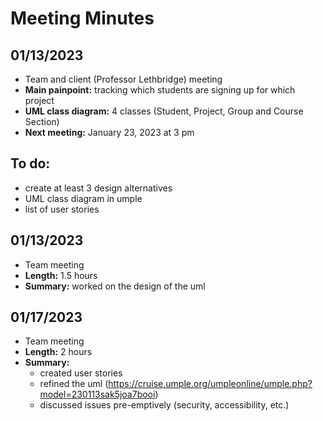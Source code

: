 # Meeting Minutes 

## 01/13/2023
- Team and client (Professor Lethbridge) meeting
- **Main painpoint:** tracking which students are signing up for which project
- **UML class diagram:** 4 classes (Student, Project, Group and Course Section)
- **Next meeting:** January 23, 2023 at 3 pm
## To do: 
- create at least 3 design alternatives
- UML class diagram in umple
- list of user stories

## 01/13/2023
- Team meeting
- **Length:** 1.5 hours
- **Summary:** worked on the design of the uml

## 01/17/2023
- Team meeting
- **Length:** 2 hours
- **Summary:**
    - created user stories
    - refined the uml (https://cruise.umple.org/umpleonline/umple.php?model=230113sak5joa7booi)
    - discussed issues pre-emptively (security, accessibility, etc.)